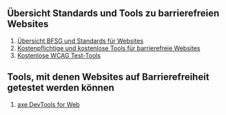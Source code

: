 ## Übersicht Standards und Tools zu barrierefreien Websites

1. [Übersicht BFSG und Standards für Websites](standards)
2. [Kostenpflichtige und kostenlose Tools für barrierefreie Websites](tools)
3. [Kostenlose WCAG Test-Tools](tools-wcag)

## Tools, mit denen Websites auf Barrierefreiheit getestet werden können
1. [axe DevTools for Web](axe-dev-tool)


